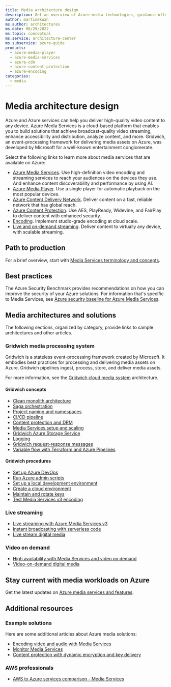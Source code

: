 ```yaml
---
title: Media architecture design
description: Get an overview of Azure media technologies, guidance offerings, solution ideas, and reference architectures.
author: martinekuan
ms.author: architectures
ms.date: 08/29/2022
ms.topic: conceptual
ms.service: architecture-center
ms.subservice: azure-guide
products:
  - azure-media-player
  - azure-media-services
  - azure-cdn
  - azure-content-protection
  - azure-encoding
categories:
  - media
---
```


# Media architecture design

Azure and Azure services can help you deliver high-quality video content to any device. Azure Media Services is a cloud-based platform that enables you to build solutions that achieve broadcast-quality video streaming, enhance accessibility and distribution, analyze content, and more. Gridwich, an event-processing framework for delivering media assets on Azure, was developed by Microsoft for a well-known entertainment conglomerate.

Select the following links to learn more about media services that are available on Azure:

- [Azure Media Services](https://azure.microsoft.com/services/media-services). Use high-definition video encoding and streaming services to reach your audiences on the devices they use. And enhance content discoverability and performance by using AI. 
- [Azure Media Player](https://azure.microsoft.com/services/media-services/media-player). Use a single player for automatic playback on the most popular devices.
- [Azure Content Delivery Network](https://azure.microsoft.com/services/cdn). Deliver content on a fast, reliable network that has global reach.
- [Azure Content Protection](https://azure.microsoft.com/services/media-services/content-protection). Use AES, PlayReady, Widevine, and FairPlay to deliver content with enhanced security.
- [Encoding](https://azure.microsoft.com/services/media-services/encoding). Implement studio-grade encoding at cloud scale.
- [Live and on-demand streaming](https://azure.microsoft.com/services/media-services/live-on-demand). Deliver content to virtually any device, with scalable streaming.

## Path to production

For a brief overview, start with [Media Services terminology and concepts](/azure/media-services/latest/concepts-overview?toc=/azure/architecture/toc.json&bc=/azure/architecture/_bread/toc.json).

## Best practices

The Azure Security Benchmark provides recommendations on how you can improve the security of your Azure solutions. For information that's specific to Media Services, see [Azure security baseline for Azure Media Services](/security/benchmark/azure/baselines/media-services-security-baseline?toc=/azure/architecture/toc.json&bc=/azure/architecture/_bread/toc.json).

## Media architectures and solutions

The following sections, organized by category, provide links to sample architectures and other articles.

### Gridwich media processing system

Gridwich is a stateless event-processing framework created by Microsoft. It embodies best practices for processing and delivering media assets on Azure. Gridwich pipelines ingest, process, store, and deliver media assets.

For more information, see the [Gridwich cloud media system](../../reference-architectures/media-services/gridwich-architecture.yml) architecture.

#### Gridwich concepts

- [Clean monolith architecture](../../reference-architectures/media-services/gridwich-clean-monolith.yml)
- [Saga orchestration](../../reference-architectures/media-services/gridwich-saga-orchestration.yml)
- [Project naming and namespaces](../../reference-architectures/media-services/gridwich-project-names.yml)
- [CI/CD pipeline](../../reference-architectures/media-services/gridwich-cicd.yml)
- [Content protection and DRM](../../reference-architectures/media-services/gridwich-content-protection-drm.yml)
- [Media Services setup and scaling](../../reference-architectures/media-services/media-services-setup-scale.yml)
- [Gridwich Azure Storage Service](../../reference-architectures/media-services/gridwich-storage-service.yml)
- [Logging](../../reference-architectures/media-services/gridwich-logging.yml)
- [Gridwich request-response messages](../../reference-architectures/media-services/gridwich-message-formats.yml)
- [Variable flow with Terraform and Azure Pipelines](../../reference-architectures/media-services/variable-group-terraform-flow.yml)

#### Gridwich procedures

- [Set up Azure DevOps](../../reference-architectures/media-services/set-up-azure-devops.yml)
- [Run Azure admin scripts](../../reference-architectures/media-services/run-admin-scripts.yml)
- [Set up a local development environment](../../reference-architectures/media-services/set-up-local-environment.yml)
- [Create a cloud environment](../../reference-architectures/media-services/create-delete-cloud-environment.yml)
- [Maintain and rotate keys](../../reference-architectures/media-services/maintain-keys.yml)
- [Test Media Services v3 encoding](../../reference-architectures/media-services/test-encoding.yml)

### Live streaming

- [Live streaming with Azure Media Services v3](/azure/media-services/latest/stream-live-streaming-concept?toc=/azure/architecture/toc.json&bc=/azure/architecture/_bread/toc.json)
- [Instant broadcasting with serverless code](../../solution-ideas/articles/instant-broadcasting-on-serverless-architecture.yml)
- [Live stream digital media](../../solution-ideas/articles/digital-media-live-stream.yml)

### Video on demand

- [High availability with Media Services and video on demand](/azure/media-services/latest/architecture-high-availability-encoding-concept?toc=/azure/architecture/toc.json&bc=/azure/architecture/_bread/toc.json)
- [Video-on-demand digital media](../../solution-ideas/articles/digital-media-video.yml)

## Stay current with media workloads on Azure

Get the latest updates on [Azure media services and features](https://azure.microsoft.com/updates/?category=media).

## Additional resources

### Example solutions

Here are some additional articles about Azure media solutions:

- [Encoding video and audio with Media Services](/azure/media-services/latest/encode-concept?toc=/azure/architecture/toc.json&bc=/azure/architecture/_bread/toc.json)
- [Monitor Media Services](/azure/media-services/latest/monitoring/monitor-media-services?toc=/azure/architecture/toc.json&bc=/azure/architecture/_bread/toc.json)
- [Content protection with dynamic encryption and key delivery](/azure/media-services/latest/drm-content-protection-concept?toc=/azure/architecture/toc.json&bc=/azure/architecture/_bread/toc.json)

### AWS professionals

- [AWS to Azure services comparison - Media Services](../../aws-professional/services.md#miscellaneous)

